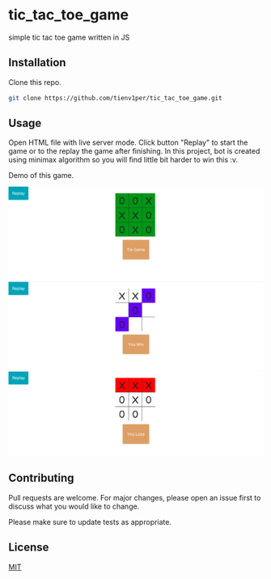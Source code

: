 # tic_tac_toe_game
simple tic tac toe game written in JS

## Installation

Clone this repo.

```bash
git clone https://github.com/tienv1per/tic_tac_toe_game.git
```

## Usage
Open HTML file with live server mode.
Click button "Replay" to start the game or to the replay the game after finishing.
In this project, bot is created using minimax algorithm so you will find little bit harder to win this :v.

Demo of this game.

<img src="img/img.png">


<img src="img/win.png">

<img src="img/lose.png">

## Contributing

Pull requests are welcome. For major changes, please open an issue first
to discuss what you would like to change.

Please make sure to update tests as appropriate.

## License

[MIT](https://choosealicense.com/licenses/mit/)
